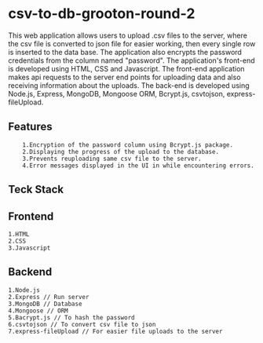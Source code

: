 # csv-to-db-grooton-round-2
This web application allows users to upload .csv files to the server, where the csv file is converted to json file for easier working, then every single row is inserted to the data base. The application also encrypts the password credentials from the column named "password".
The application's front-end is developed using HTML, CSS and Javascript. The front-end application makes api requests to the server end points for uploading data and also receiving information about the uploads.
The back-end is developed using Node.js, Express, MongoDB, Mongoose ORM, Bcrypt.js, csvtojson, express-fileUpload.<br>
## Features
        1.Encryption of the password column using Bcrypt.js package.
        2.Displaying the progress of the upload to the database.
        3.Prevents reuploading same csv file to the server.
        4.Error messages displayed in the UI in while encountering errors.
## Teck Stack
## Frontend
	1.HTML
	2.CSS
	3.Javascript
## Backend
	1.Node.js
	2.Express // Run server
	3.MongoDB // Database 
	4.Mongoose // ORM
	5.Bacrypt.js // To hash the password 
	6.csvtojson // To convert csv file to json
	7.express-fileUpload // For easier file uploads to the server
